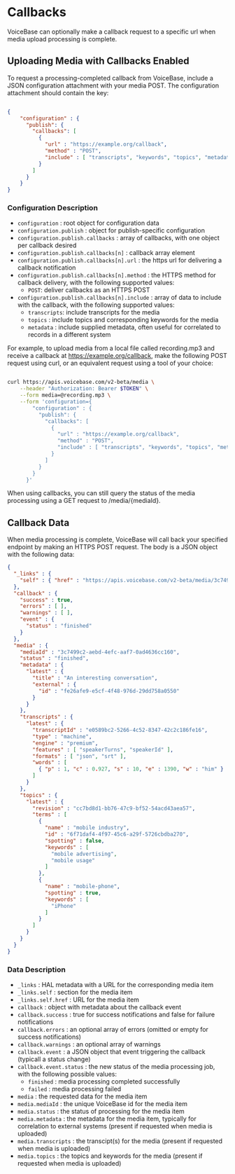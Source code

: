 # Callbacks

VoiceBase can optionally make a callback request to a specific url when media upload processing is complete.

## Uploading Media with Callbacks Enabled

To request a processing-completed callback from VoiceBase, include a JSON configuration attachment with your media POST. The configuration attachment should contain the key:

```json

{
    "configuration" : {
      "publish": {
        "callbacks": [
          { 
            "url" : "https://example.org/callback",
            "method" : "POST",
            "include" : [ "transcripts", "keywords", "topics", "metadata" ]
          }
        ]
      }
    }
}

```

### Configuration Description

- `configuration` : root object for configuration data
- `configuration.publish` : object for publish-specific configuration
- `configuration.publish.callbacks` : array of callbacks, with one object per callback desired
- `configuration.publish.callbacks[n]` : callback array element
- `configuration.publish.callbacks[n].url` : the https url for delivering a callback notification
- `configuration.publish.callbacks[n].method` : the HTTPS method for callback delivery, with the following supported values:
    - `POST`: deliver callbacks as an HTTPS POST
- `configuration.publish.callbacks[n].include` :  array of data to include with the callback, with the following supported values:
    - `transcripts`: include transcripts for the media
    - `topics` : include topics and corresponding keywords for the media
    - `metadata` : include supplied metadata, often useful for correlated to records in a different system
                    
For example, to upload media from a local file called recording.mp3 and receive a callback at https://example.org/callback, make the following POST request using curl, or an equivalent request using a tool of your choice:

```bash

curl https://apis.voicebase.com/v2-beta/media \
    --header "Authorization: Bearer $TOKEN" \
    --form media=@recording.mp3 \
    --form 'configuration={
        "configuration" : {
          "publish": {
            "callbacks": [
              { 
                "url" : "https://example.org/callback",
                "method" : "POST",
                "include" : [ "transcripts", "keywords", "topics", "metadata" ]
              }
            ]
          }
        }
      }'

```

When using callbacks, you can still query the status of the media processing using a GET request to /media/{mediaId}.

## Callback Data

When media processing is complete, VoiceBase will call back your specified endpoint by making an HTTPS POST request. The body is a JSON object with the following data:

        
```json
{
  "_links" : {  
    "self" : { "href" : "https://apis.voicebase.com/v2-beta/media/3c7499c2-aebd-4efc-aaf7-0ad4636cc160" }
  },
  "callback" : {
    "success" : true,
    "errors" : [ ],
    "warnings" : [ ],
    "event" : {
      "status" : "finished"
    }
  },
  "media" : {
    "mediaId" : "3c7499c2-aebd-4efc-aaf7-0ad4636cc160",
    "status" : "finished",
    "metadata" : {
      "latest" : {
        "title" : "An interesting conversation",
        "external" : {
          "id" : "fe26afe9-e5cf-4f48-976d-29dd758a0550"
        }
      }
    },
    "transcripts" : {
      "latest" : {
        "transcriptId" : "e0589bc2-5266-4c52-8347-42c2c186fe16",
        "type" : "machine",
        "engine" : "premium",
        "features" : [ "speakerTurns", "speakerId" ],
        "formats" : [ "json", "srt" ],
        "words" : [
          { "p" : 1, "c" : 0.927, "s" : 10, "e" : 1390, "w" : "him" }
        ]
      }
    },
    "topics" : {
      "latest" : {
        "revision" : "cc7bd8d1-bb76-47c9-bf52-54acd43aea57",
        "terms" : [
          { 
            "name" : "mobile industry",
            "id" : "6f71daf4-4f97-45c6-a29f-5726cbdba270",
            "spotting" : false,
            "keywords" : [ 
              "mobile advertising",
              "mobile usage"
            ]
          },
          {
            "name" : "mobile-phone",
            "spotting" : true,
            "keywords" : [
              "iPhone"
            ]
          }
        ]
      }
    }
  }
}

```

### Data Description

- `_links` : HAL metadata with a URL for the corresponding media item
- `_links.self` : section for the media item
- `_links.self.href` : URL for the media item
- `callback` : object with metadata about the callback event
- `callback.success` : true for success notifications and false for failure notifications
- `callback.errors` : an optional array of errors (omitted or empty for success notifications)
- `callback.warnings` : an optional array of warnings
- `callback.event` : a JSON object that event triggering the callback (typicall a status change)
- `callback.event.status` : the new status of the media processing job, with the following possible values:
    - `finished` : media processing completed successfully
    - `failed` : media processing failed
- `media` : the requested data for the media item
- `media.mediaId` : the unique VoiceBase id for the media item
- `media.status` : the status of processing for the media item
- `media.metadata` : the metadata for the media item, typically for correlation to external systems (present if requested when media is uploaded)
- `media.transcripts` : the transcipt(s) for the media (present if requested when media is uploaded)
- `media.topics` : the topics and keywords for the media (present if requested when media is uploaded)
